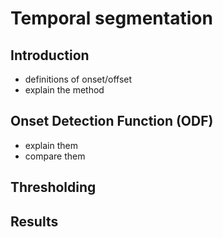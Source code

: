 # Temporal segmentation

## Introduction

- definitions of onset/offset
- explain the method

## Onset Detection Function (ODF)

- explain them
- compare them

## Thresholding

## Results